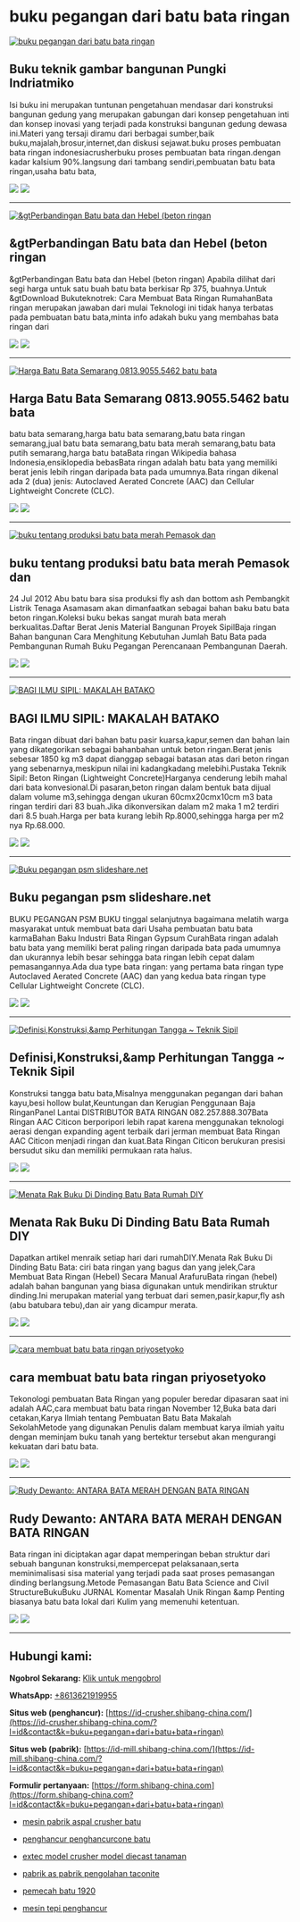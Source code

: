 # buku pegangan dari batu bata ringan

<a href="https://swt.shibang-china.com/?l=id&img&k=buku+pegangan+dari+batu+bata+ringan" target="_blank">![buku pegangan dari batu bata ringan](http://static.shibang-china.com/all-800x300/652.jpg)</a>

## Buku teknik gambar bangunan Pungki Indriatmiko
Isi buku ini merupakan tuntunan pengetahuan mendasar dari konstruksi bangunan gedung yang merupakan gabungan dari konsep pengetahuan inti dan konsep inovasi yang terjadi pada konstruksi bangunan gedung dewasa ini.Materi yang tersaji diramu dari berbagai sumber,baik buku,majalah,brosur,internet,dan diskusi sejawat.buku proses pembuatan bata ringan indonesiacrusherbuku proses pembuatan bata ringan.dengan kadar kalsium 90%.langsung dari tambang sendiri,pembuatan batu bata ringan,usaha batu bata,


<a href="https://whatsapp.shibangsoft.com/WhatsApp.php" target="_blank" title="WhatsApp">![](http://static.shibang-china.com/icon/whatsapp.png)</a> <a href="https://swt.shibang-china.com/?l=id&icon&k=buku+pegangan+dari+batu+bata+ringan" target="_blank">![](http://static.shibang-china.com/icon/chat-id.png)</a>

---

<a href="https://swt.shibang-china.com/?l=id&img&k=buku+pegangan+dari+batu+bata+ringan" target="_blank">![&gtPerbandingan Batu bata dan Hebel (beton ringan](http://static.shibang-china.com/all-800x300/1415.jpg)</a>

## &gtPerbandingan Batu bata dan Hebel (beton ringan
&gtPerbandingan Batu bata dan Hebel (beton ringan) Apabila dilihat dari segi harga untuk satu buah batu bata berkisar Rp 375, buahnya.Untuk &gtDownload Bukuteknotrek: Cara Membuat Bata Ringan RumahanBata ringan merupakan jawaban dari mulai Teknologi ini tidak hanya terbatas pada pembuatan batu bata,minta info adakah buku yang membahas bata ringan dari


<a href="https://whatsapp.shibangsoft.com/WhatsApp.php" target="_blank" title="WhatsApp">![](http://static.shibang-china.com/icon/whatsapp.png)</a> <a href="https://swt.shibang-china.com/?l=id&icon&k=buku+pegangan+dari+batu+bata+ringan" target="_blank">![](http://static.shibang-china.com/icon/chat-id.png)</a>

---

<a href="https://swt.shibang-china.com/?l=id&img&k=buku+pegangan+dari+batu+bata+ringan" target="_blank">![Harga Batu Bata Semarang 0813.9055.5462 batu bata](http://static.shibang-china.com/all-800x300/574.jpg)</a>

## Harga Batu Bata Semarang 0813.9055.5462 batu bata
batu bata semarang,harga batu bata semarang,batu bata ringan semarang,jual batu bata semarang,batu bata merah semarang,batu bata putih semarang,harga batu bataBata ringan Wikipedia bahasa Indonesia,ensiklopedia bebasBata ringan adalah batu bata yang memiliki berat jenis lebih ringan daripada bata pada umumnya.Bata ringan dikenal ada 2 (dua) jenis: Autoclaved Aerated Concrete (AAC) dan Cellular Lightweight Concrete (CLC).


<a href="https://whatsapp.shibangsoft.com/WhatsApp.php" target="_blank" title="WhatsApp">![](http://static.shibang-china.com/icon/whatsapp.png)</a> <a href="https://swt.shibang-china.com/?l=id&icon&k=buku+pegangan+dari+batu+bata+ringan" target="_blank">![](http://static.shibang-china.com/icon/chat-id.png)</a>

---

<a href="https://swt.shibang-china.com/?l=id&img&k=buku+pegangan+dari+batu+bata+ringan" target="_blank">![buku tentang produksi batu bata merah Pemasok dan](http://static.shibang-china.com/all-800x300/1333.jpg)</a>

## buku tentang produksi batu bata merah Pemasok dan
24 Jul 2012 Abu batu bara sisa produksi fly ash dan bottom ash Pembangkit Listrik Tenaga Asamasam akan dimanfaatkan sebagai bahan baku batu bata beton ringan.Koleksi buku bekas sangat murah bata merah berkualitas.Daftar Berat Jenis Material Bangunan Proyek SipilBaja ringan Bahan bangunan Cara Menghitung Kebutuhan Jumlah Batu Bata pada Pembangunan Rumah Buku Pegangan Perencanaan Pembangunan Daerah.


<a href="https://whatsapp.shibangsoft.com/WhatsApp.php" target="_blank" title="WhatsApp">![](http://static.shibang-china.com/icon/whatsapp.png)</a> <a href="https://swt.shibang-china.com/?l=id&icon&k=buku+pegangan+dari+batu+bata+ringan" target="_blank">![](http://static.shibang-china.com/icon/chat-id.png)</a>

---

<a href="https://swt.shibang-china.com/?l=id&img&k=buku+pegangan+dari+batu+bata+ringan" target="_blank">![BAGI ILMU SIPIL: MAKALAH BATAKO](http://static.shibang-china.com/all-800x300/1430.jpg)</a>

## BAGI ILMU SIPIL: MAKALAH BATAKO
Bata ringan dibuat dari bahan batu pasir kuarsa,kapur,semen dan bahan lain yang dikategorikan sebagai bahanbahan untuk beton ringan.Berat jenis sebesar 1850 kg m3 dapat dianggap sebagai batasan atas dari beton ringan yang sebenarnya,meskipun nilai ini kadangkadang melebihi.Pustaka Teknik Sipil: Beton Ringan (Lightweight Concrete)Harganya cenderung lebih mahal dari bata konvesional.Di pasaran,beton ringan dalam bentuk bata dijual dalam volume m3,sehingga dengan ukuran 60cmx20cmx10cm m3 bata ringan terdiri dari 83 buah.Jika dikonversikan dalam m2 maka 1 m2 terdiri dari 8.5 buah.Harga per bata kurang lebih Rp.8000,sehingga harga per m2 nya Rp.68.000.


<a href="https://whatsapp.shibangsoft.com/WhatsApp.php" target="_blank" title="WhatsApp">![](http://static.shibang-china.com/icon/whatsapp.png)</a> <a href="https://swt.shibang-china.com/?l=id&icon&k=buku+pegangan+dari+batu+bata+ringan" target="_blank">![](http://static.shibang-china.com/icon/chat-id.png)</a>

---

<a href="https://swt.shibang-china.com/?l=id&img&k=buku+pegangan+dari+batu+bata+ringan" target="_blank">![Buku pegangan psm slideshare.net](http://static.shibang-china.com/all-800x300/1308.jpg)</a>

## Buku pegangan psm slideshare.net
BUKU PEGANGAN PSM BUKU tinggal selanjutnya bagaimana melatih warga masyarakat untuk membuat bata dari Usaha pembuatan batu bata karmaBahan Baku Industri Bata Ringan Gypsum CurahBata ringan adalah batu bata yang memiliki berat paling ringan daripada bata pada umumnya dan ukurannya lebih besar sehingga bata ringan lebih cepat dalam pemasangannya.Ada dua type bata ringan: yang pertama bata ringan type Autoclaved Aerated Concrete (AAC) dan yang kedua bata ringan type Cellular Lightweight Concrete (CLC).


<a href="https://whatsapp.shibangsoft.com/WhatsApp.php" target="_blank" title="WhatsApp">![](http://static.shibang-china.com/icon/whatsapp.png)</a> <a href="https://swt.shibang-china.com/?l=id&icon&k=buku+pegangan+dari+batu+bata+ringan" target="_blank">![](http://static.shibang-china.com/icon/chat-id.png)</a>

---

<a href="https://swt.shibang-china.com/?l=id&img&k=buku+pegangan+dari+batu+bata+ringan" target="_blank">![Definisi,Konstruksi,&amp Perhitungan Tangga ~ Teknik Sipil](http://static.shibang-china.com/all-800x300/819.jpg)</a>

## Definisi,Konstruksi,&amp Perhitungan Tangga ~ Teknik Sipil
Konstruksi tangga batu bata,Misalnya menggunakan pegangan dari bahan kayu,besi hollow bulat,Keuntungan dan Kerugian Penggunaan Baja RinganPanel Lantai DISTRIBUTOR BATA RINGAN 082.257.888.307Bata Ringan AAC Citicon berporipori lebih rapat karena menggunakan teknologi aerasi dengan expanding agent terbaik dari jerman membuat Bata Ringan AAC Citicon menjadi ringan dan kuat.Bata Ringan Citicon berukuran presisi bersudut siku dan memiliki permukaan rata halus.


<a href="https://whatsapp.shibangsoft.com/WhatsApp.php" target="_blank" title="WhatsApp">![](http://static.shibang-china.com/icon/whatsapp.png)</a> <a href="https://swt.shibang-china.com/?l=id&icon&k=buku+pegangan+dari+batu+bata+ringan" target="_blank">![](http://static.shibang-china.com/icon/chat-id.png)</a>

---

<a href="https://swt.shibang-china.com/?l=id&img&k=buku+pegangan+dari+batu+bata+ringan" target="_blank">![Menata Rak Buku Di Dinding Batu Bata Rumah DIY](http://static.shibang-china.com/all-800x300/1083.jpg)</a>

## Menata Rak Buku Di Dinding Batu Bata Rumah DIY
Dapatkan artikel menraik setiap hari dari rumahDIY.Menata Rak Buku Di Dinding Batu Bata: ciri bata ringan yang bagus dan yang jelek,Cara Membuat Bata Ringan (Hebel) Secara Manual ArafuruBata ringan (hebel) adalah bahan bangunan yang biasa digunakan untuk mendirikan struktur dinding.Ini merupakan material yang terbuat dari semen,pasir,kapur,fly ash (abu batubara tebu),dan air yang dicampur merata.


<a href="https://whatsapp.shibangsoft.com/WhatsApp.php" target="_blank" title="WhatsApp">![](http://static.shibang-china.com/icon/whatsapp.png)</a> <a href="https://swt.shibang-china.com/?l=id&icon&k=buku+pegangan+dari+batu+bata+ringan" target="_blank">![](http://static.shibang-china.com/icon/chat-id.png)</a>

---

<a href="https://swt.shibang-china.com/?l=id&img&k=buku+pegangan+dari+batu+bata+ringan" target="_blank">![cara membuat batu bata ringan priyosetyoko](http://static.shibang-china.com/all-800x300/34.jpg)</a>

## cara membuat batu bata ringan priyosetyoko
Tekonologi pembuatan Bata Ringan yang populer beredar dipasaran saat ini adalah AAC,cara membuat batu bata ringan November 12,Buka bata dari cetakan,Karya Ilmiah tentang Pembuatan Batu Bata Makalah SekolahMetode yang digunakan Penulis dalam membuat karya ilmiah yaitu dengan meminjam buku tanah yang bertektur tersebut akan mengurangi kekuatan dari batu bata.


<a href="https://whatsapp.shibangsoft.com/WhatsApp.php" target="_blank" title="WhatsApp">![](http://static.shibang-china.com/icon/whatsapp.png)</a> <a href="https://swt.shibang-china.com/?l=id&icon&k=buku+pegangan+dari+batu+bata+ringan" target="_blank">![](http://static.shibang-china.com/icon/chat-id.png)</a>

---

<a href="https://swt.shibang-china.com/?l=id&img&k=buku+pegangan+dari+batu+bata+ringan" target="_blank">![Rudy Dewanto: ANTARA BATA MERAH DENGAN BATA RINGAN](http://static.shibang-china.com/all-800x300/1370.jpg)</a>

## Rudy Dewanto: ANTARA BATA MERAH DENGAN BATA RINGAN
Bata ringan ini diciptakan agar dapat memperingan beban struktur dari sebuah bangunan konstruksi,mempercepat pelaksanaan,serta meminimalisasi sisa material yang terjadi pada saat proses pemasangan dinding berlangsung.Metode Pemasangan Batu Bata Science and Civil StructureBukuBuku JURNAL Komentar Masalah Unik Ringan &amp Penting biasanya batu bata lokal dari Kulim yang memenuhi ketentuan.


<a href="https://whatsapp.shibangsoft.com/WhatsApp.php" target="_blank" title="WhatsApp">![](http://static.shibang-china.com/icon/whatsapp.png)</a> <a href="https://swt.shibang-china.com/?l=id&icon&k=buku+pegangan+dari+batu+bata+ringan" target="_blank">![](http://static.shibang-china.com/icon/chat-id.png)</a>

---
## Hubungi kami:

**Ngobrol Sekarang:** [Klik untuk mengobrol](https://swt.shibang-china.com?l=id&contact&k=buku+pegangan+dari+batu+bata+ringan)

**WhatsApp:**  [+8613621919955](https://whatsapp.shibangsoft.com/WhatsApp.php)

**Situs web (penghancur):** [https://id-crusher.shibang-china.com/](https://id-crusher.shibang-china.com/?l=id&contact&k=buku+pegangan+dari+batu+bata+ringan)

**Situs web (pabrik):** [https://id-mill.shibang-china.com/](https://id-mill.shibang-china.com/?l=id&contact&k=buku+pegangan+dari+batu+bata+ringan)

**Formulir pertanyaan:** [https://form.shibang-china.com](https://form.shibang-china.com?l=id&contact&k=buku+pegangan+dari+batu+bata+ringan)

* [mesin pabrik aspal crusher batu](../50/mesin%20pabrik%20aspal%20crusher%20batu.md)

* [penghancur penghancurcone batu](../43/penghancur%20penghancurcone%20batu.md)

* [extec model crusher model diecast tanaman](../49/extec%20model%20crusher%20model%20diecast%20tanaman.md)

* [pabrik as pabrik pengolahan taconite](../41/pabrik%20as%20pabrik%20pengolahan%20taconite.md)

* [pemecah batu 1920](../49/pemecah%20batu%201920.md)

* [mesin tepi penghancur](../43/mesin%20tepi%20penghancur.md)